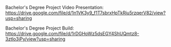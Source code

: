 Bachelor's Degree Project Video Presentation: 
https://drive.google.com/file/d/1n1VK3y9_f1T7sbrxHpTkRiu5rzqerV82/view?usp=sharing

Bachelor's Degree Project Build:
https://drive.google.com/file/d/1rDGHoWz5dsEGY4ShUQmtz8-3ztlo3jPy/view?usp=sharing
